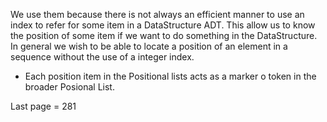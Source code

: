 We use them because there is not always an efficient manner to use an index
to refer for some item in a DataStructure ADT. This allow us to know the 
position of some item if we want to do something in the DataStructure.
In general we wish to be able to locate a position of an element in a 
sequence without the use of a integer index.

- Each position item in the Positional lists acts as a marker o token in the broader Posional List.

Last page = 281

